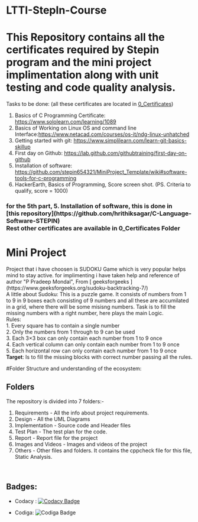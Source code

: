 # LTTI-StepIn-Course
<h1> This Repository contains all the certificates required by Stepin program and the mini project implimentation along with unit testing and code quality analysis. <br></h1>

Tasks to be done: (all these certificates are located in [0_Certificates](https://github.com/hrithiksagar/M1_Sudoku/tree/main/0_Certificates)) <br>
1. Basics of C Programming Certificate: https://www.sololearn.com/learning/1089
2. Basics of Working on Linux OS and command line Interface:https://www.netacad.com/courses/os-it/ndg-linux-unhatched
3. Getting started with git: https://www.simplilearn.com/learn-git-basics-skillup
4. First day on Github: https://lab.github.com/githubtraining/first-day-on-github
5. Installation of software: https://github.com/stepin654321/MiniProject_Template/wiki#software-tools-for-c-programming
6. HackerEarth, Basics of Programming, Score screen shot. (PS. Criteria to qualify, score = 1000)

<h3> for the 5th part, 5. Installation of software, this is done in <br> [this repository](https://github.com/hrithiksagar/C-Language-Software-STEPIN)
 <br> Rest other certificates are available in 0_Certificates Folder

 
<h1> Mini Project</h1>
Project that i have choosen is SUDOKU Game which is very popular helps mind to stay active. 
for implimenting i have taken help and reference of author "P Pradeep Mondal", From [ geeksforgeeks ](https://www.geeksforgeeks.org/sudoku-backtracking-7/)
 <br>
 A little about Sudoku: This is a puzzle game. It consists of numbers from 1 to 9 in 9 boxes each consisting of 9 numbers and all these are accumilated in a grid, where there will be some misisng numbers. Task is to fill the missing numbers with a right number, here plays the main Logic.
<br> Rules: <br>
1. Every square has to contain a single number <br>
2. Only the numbers from 1 through to 9 can be used<br>
3. Each 3×3 box can only contain each number from 1 to 9 once<br>
4. Each vertical column can only contain each number from 1 to 9 once<br>
5. Each horizontal row can only contain each number from 1 to 9 once
<br><b>Target</b>: Is to fill the missing blocks with correct number passing all the rules.

#Folder Structure and understanding of the ecosystem:
## Folders
The repository is divided into 7 folders:-
1. Requirements - All the info about project requirements.
2. Design - All the UML Diagrams
3. Implementation - Source code and Header files
4. Test Plan - The test plan for the code.
5. Report - Report file for the project
6. Images and Videos - Images and videos of the project
7. Others - Other files and folders. It contains the cppcheck file for this file, Static Analysis.
 
 


 
<br> 
<h2> Badges: </h2>
 
* Codacy : [![Codacy Badge](https://app.codacy.com/project/badge/Grade/274967bb369c446893ea223bdae965fa)](https://www.codacy.com/gh/hrithiksagar/M1_Sudoku/dashboard?utm_source=github.com&amp;utm_medium=referral&amp;utm_content=hrithiksagar/M1_Sudoku&amp;utm_campaign=Badge_Grade)

* Codiga: ![Codiga Badge](https://api.codiga.io/project/32088/score/svg)
